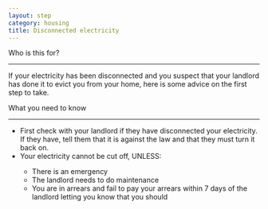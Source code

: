 ```yaml
---
layout: step
category: housing
title: Disconnected electricity
---
```

<div class="intro">
  <div class="header"><i class="fa fa-fw fa-users" aria-hidden="true"></i> Who is this for?</div>
  <hr>
  <div class="content">
    <p>If your electricity has been disconnected and you suspect that your landlord has done it to evict you from your home, here is some advice on the first step to take.</p>
  </div>
</div>

<div class="summary">
  <div class="header"><i class="fa fa-fw fa-exclamation-circle" aria-hidden="true"></i> What you need to know</div>
  <hr>
  <div class="content">
    <ul class="fa-ul">
      <li><i class="fa-li fa fa-info-circle"></i>First check with your landlord if they have disconnected your electricity. If they have, tell them that it is against the law and that they must turn it back on.</li>
      <li><i class="fa-li fa fa-info-circle"></i>Your electricity cannot be cut off, UNLESS:</li>
  		<ul>
  		  <li>There is an emergency</li>
  		  <li>The landlord needs to do maintenance</li>
  		  <li>You are in arrears and fail to pay your arrears within 7 days of the landlord letting you know that you should</li>
  		</ul>  
    </ul>
  </div>
</div>
